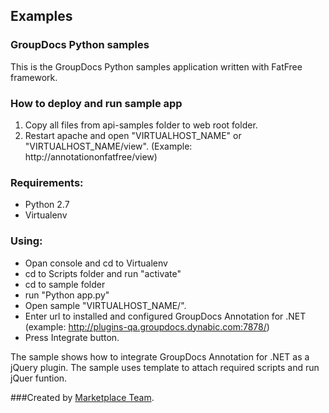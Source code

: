 ## Examples

### GroupDocs Python samples

This is the GroupDocs Python samples application written with FatFree framework.

### How to deploy and run sample app

 1. Copy all files from api-samples folder to web root folder.
 2. Restart apache and open "VIRTUALHOST_NAME" or  "VIRTUALHOST_NAME/view". (Example: http://annotationonfatfree/view)

### Requirements:

* Python 2.7
* Virtualenv

### Using:

* Opan console and cd to Virtualenv 
* cd to Scripts folder and run "activate"
* cd to sample folder
* run "Python app.py"
* Open sample "VIRTUALHOST_NAME/".
* Enter url to installed and configured GroupDocs Annotation for .NET (example: http://plugins-qa.groupdocs.dynabic.com:7878/)
* Press Integrate button.

The sample shows how to integrate GroupDocs Annotation for .NET as a jQuery plugin. The sample uses template to attach required scripts and run jQuer funtion.


###Created by [Marketplace Team](http://groupdocs.com/marketplace/).
